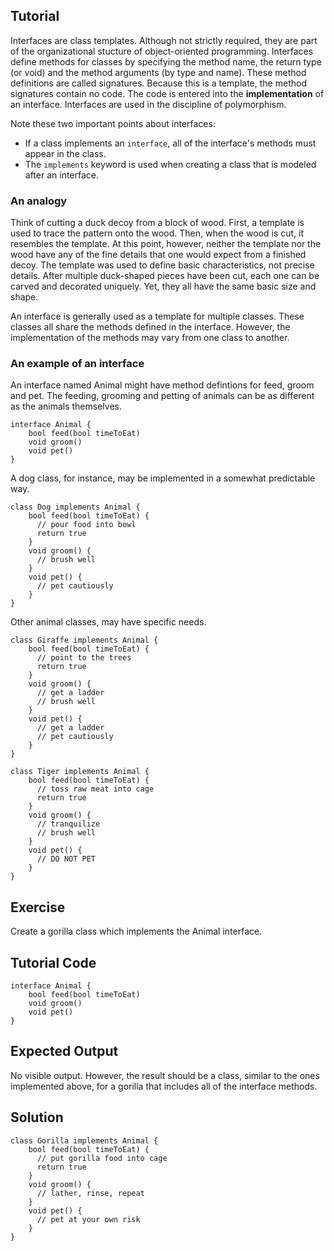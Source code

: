 Tutorial
--------

Interfaces are class templates. Although not strictly required, they are part of the organizational stucture of object-oriented programming. Interfaces define methods for classes by specifying the method name, the return type (or void) and the method arguments (by type and name). These method definitions are called signatures. Because this is a template, the method signatures contain no code. The code is entered into the **implementation** of an interface. Interfaces are used in the discipline of polymorphism.

Note these two important points about interfaces:

-  If a class implements an `interface`, all of the interface's methods must appear in the class.
-  The `implements` keyword is used when creating a class that is modeled after an interface.

### An analogy

Think of cutting a duck decoy from a block of wood. First, a template is used to trace the pattern onto the wood. Then, when the wood is cut, it resembles the template. At this point, however, neither the template nor the wood have any of the fine details that one would expect from a finished decoy. The template was used to define basic characteristics, not precise details. After multiple duck-shaped pieces have been cut, each one can be carved and decorated uniquely. Yet, they all have the same basic size and shape.

An interface is generally used as a template for multiple classes. These classes all share the methods defined in the interface. However, the implementation of the methods may vary from one class to another.

### An example of an interface

An interface named Animal might have method defintions for feed, groom and pet. The feeding, grooming and petting of animals can be as different as the animals themselves.

    interface Animal {
        bool feed(bool timeToEat)
        void groom()
        void pet()
    }

A dog class, for instance, may be implemented in a somewhat predictable way.

    class Dog implements Animal {
        bool feed(bool timeToEat) {
          // pour food into bowl
          return true
        }
        void groom() {
          // brush well
        }
        void pet() {
          // pet cautiously
        }
    }

Other animal classes, may have specific needs.

    class Giraffe implements Animal {
        bool feed(bool timeToEat) {
          // point to the trees 
          return true
        }
        void groom() {
          // get a ladder
          // brush well
        }
        void pet() {
          // get a ladder
          // pet cautiously
        }
    }

    class Tiger implements Animal {
        bool feed(bool timeToEat) {
          // toss raw meat into cage
          return true
        }
        void groom() {
          // tranquilize
          // brush well
        }
        void pet() {
          // DO NOT PET
        }
    }

Exercise
--------
Create a gorilla class which implements the Animal interface.

Tutorial Code
-------------

    interface Animal {
        bool feed(bool timeToEat)
        void groom()
        void pet()
    }

  Expected Output
  ---------------

  No visible output. However, the result should be a class, similar to the ones implemented above, for a gorilla that includes all of the interface methods.

  Solution
  --------

    class Gorilla implements Animal {
        bool feed(bool timeToEat) {
          // put gorilla food into cage
          return true
        }
        void groom() {
          // lather, rinse, repeat
        }
        void pet() {
          // pet at your own risk
        }
    }  
